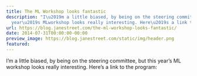 ```yaml
---
title: The ML Workshop looks fantastic
description: "I\u2019m a little biased, by being on the steering committee, but this
  year\u2019s MLworkshop looks really interesting. Here\u2019s a link to the program:"
url: https://blog.janestreet.com/the-ml-workshop-looks-fantastic/
date: 2014-07-31T00:00:00-00:00
preview_image: https://blog.janestreet.com/static/img/header.png
featured:
---
```


<p>I&rsquo;m a little biased, by being on the steering committee, but this year&rsquo;s ML
workshop looks really interesting. Here&rsquo;s a link to the program:</p>


